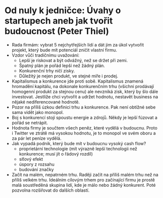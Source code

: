 # Od nuly k jedničce: Úvahy o startupech aneb jak tvořit budoucnost (Peter Thiel)
* Rada firmám: vybrat 5 nejchytřejších lidí a dát jim za úkol vytvořit projekt, který bude mít potenciál zničit vlastní firmu.
* Vzdor vůči tradičnímu uvažování:
  - Lepší je riskovat a být odvážný, než se držet při zemi.
  - Špatný plán je pořád lepší než žádný plán.
  - Konkurenční trhy ničí zisky.
  - Důležitý je nejen produkt, ve stejné míře i prodej.
* Kapitalismus a konkurence jde proti sobě. Kapitalismus znamená hromadění kapitálu, na dokonale konkurenčním trhu (všichni prodávají homogenní produkt za stejnou cenu) ale nevzniká zisk, který by šlo dále investovat. Jestliže chci vytvořit a udržet hodnotu, nestavět business na nějaké nediferencované hodnotě.
* Pozor na příliš úzkou definici trhu a konkurence. Pak není obtížné sebe sama vidět jako monopol.
* Boj s konkurencí stojí spoustu energie a zdrojů. Někdy je lepší fúzovat a pořád se netrápit.
* Hodnota firmy je součtem všech peněz, které vydělá v budoucnu. Proto i Twitter ve ztrátě má vysokou hodnotu, je to monopol ve svém oboru a za pár let peníze vydělá. 
* Jak vypadá podnik, který bude mít v budoucnu vysoký cash flow?
  - proprietární technologie (mít výrazně lepší technologii než konkurence; musí jít o řádový rozdíl) 
  - síťový efekt
  - úspory z rozsahu
  - budování značky
* Začít na malém, nepatrném trhu. Raději začít na příliš malém trhu než na příliš velkém trhu. Ideálním cílovým trhem pro začínající firmu je prostě malá soustředěná skupina lidí, kde je málo nebo žádný konkurent. Poté pozvolna rozšiřovat do dalších oblastí.
